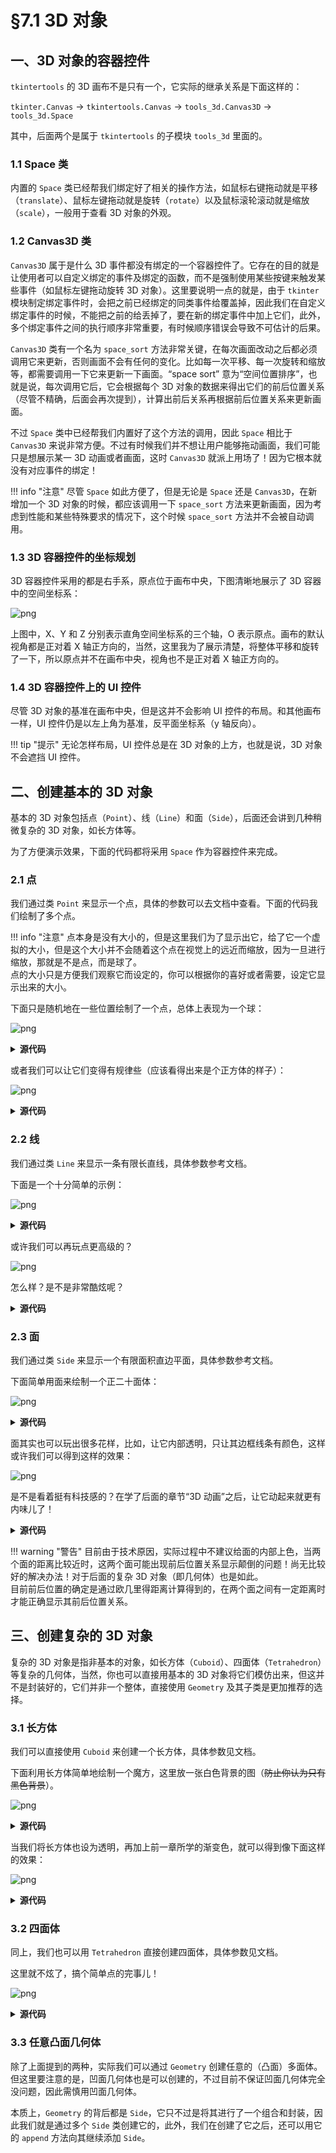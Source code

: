 §7.1 3D 对象
============

一、3D 对象的容器控件
-------------------

`tkintertools` 的 3D 画布不是只有一个，它实际的继承关系是下面这样的：

`tkinter.Canvas` -> `tkintertools.Canvas` -> `tools_3d.Canvas3D` -> `tools_3d.Space`

其中，后面两个是属于 `tkintertools` 的子模块 `tools_3d` 里面的。

### 1.1 Space 类

内置的 `Space` 类已经帮我们绑定好了相关的操作方法，如鼠标右键拖动就是平移（`translate`）、鼠标左键拖动就是旋转（`rotate`）以及鼠标滚轮滚动就是缩放（`scale`），一般用于查看 3D 对象的外观。

### 1.2 Canvas3D 类

`Canvas3D` 属于是什么 3D 事件都没有绑定的一个容器控件了。它存在的目的就是让使用者可以自定义绑定的事件及绑定的函数，而不是强制使用某些按键来触发某些事件（如鼠标左键拖动旋转 3D 对象）。这里要说明一点的就是，由于 `tkinter` 模块制定绑定事件时，会把之前已经绑定的同类事件给覆盖掉，因此我们在自定义绑定事件的时候，不能把之前的给丢掉了，要在新的绑定事件中加上它们，此外，多个绑定事件之间的执行顺序非常重要，有时候顺序错误会导致不可估计的后果。

`Canvas3D` 类有一个名为 `space_sort` 方法非常关键，在每次画面改动之后都必须调用它来更新，否则画面不会有任何的变化。比如每一次平移、每一次旋转和缩放等，都需要调用一下它来更新一下画面。“space sort” 意为“空间位置排序”，也就是说，每次调用它后，它会根据每个 3D 对象的数据来得出它们的前后位置关系（尽管不精确，后面会再次提到），计算出前后关系再根据前后位置关系来更新画面。

不过 `Space` 类中已经帮我们内置好了这个方法的调用，因此 `Space` 相比于 `Canvas3D` 来说非常方便。不过有时候我们并不想让用户能够拖动画面，我们可能只是想展示某一 3D 动画或者画面，这时 `Canvas3D` 就派上用场了！因为它根本就没有对应事件的绑定！

!!! info "注意"
    尽管 `Space` 如此方便了，但是无论是 `Space` 还是 `Canvas3D`，在新增加一个 3D 对象的时候，都应该调用一下 `space_sort` 方法来更新画面，因为考虑到性能和某些特殊要求的情况下，这个时候 `space_sort` 方法并不会被自动调用。

### 1.3 3D 容器控件的坐标规划

3D 容器控件采用的都是右手系，原点位于画布中央，下图清晰地展示了 3D 容器中的空间坐标系：

![png](images/7.1-1.3-1.png)

上图中，X、Y 和 Z 分别表示直角空间坐标系的三个轴，O 表示原点。画布的默认视角都是正对着 X 轴正方向的，当然，这里我为了展示清楚，将整体平移和旋转了一下，所以原点并不在画布中央，视角也不是正对着 X 轴正方向的。

### 1.4 3D 容器控件上的 UI 控件

尽管 3D 对象的基准在画布中央，但是这并不会影响 UI 控件的布局。和其他画布一样，UI 控件仍是以左上角为基准，反平面坐标系（y 轴反向）。

!!! tip "提示"
    无论怎样布局，UI 控件总是在 3D 对象的上方，也就是说，3D 对象不会遮挡 UI 控件。

二、创建基本的 3D 对象
--------------------

基本的 3D 对象包括点（`Point`）、线（`Line`）和面（`Side`），后面还会讲到几种稍微复杂的 3D 对象，如长方体等。

为了方便演示效果，下面的代码都将采用 `Space` 作为容器控件来完成。

### 2.1 点

我们通过类 `Point` 来显示一个点，具体的参数可以去文档中查看。下面的代码我们绘制了多个点。

!!! info "注意"
    点本身是没有大小的，但是这里我们为了显示出它，给了它一个虚拟的大小，但是这个大小并不会随着这个点在视觉上的远近而缩放，因为一旦进行缩放，那就是不是点，而是球了。  
    点的大小只是方便我们观察它而设定的，你可以根据你的喜好或者需要，设定它显示出来的大小。

下面只是随机地在一些位置绘制了一个点，总体上表现为一个球：

![png](images/7.1-2.1-1.png)

<details><summary><b>源代码</b></summary>

```python
import math
import random

import tkintertools as tkt
from tkintertools import tools_3d as t3d

root = tkt.Tk('Point', 1280, 720)
space = t3d.Space(root, 1280, 720, 0, 0, bg='black', keep=False)

for _ in range(10000):
    x = random.randint(-1000, 1000)
    y = random.randint(-1000, 1000)
    z = random.randint(-1000, 1000)
    c = random.randint(0, 256 ** 3 - 1)
    if math.hypot(x, y, z) <= 400:  # 只要半径 400 以内的
        t3d.Point(space, (x, y, z), size=3, fill=f'#{c:06X}', outline='grey')

space.space_sort()
root.mainloop()
```

</details>

或者我们可以让它们变得有规律些（应该看得出来是个正方体的样子）：

![png](images/7.1-2.1-2.png)

<details><summary><b>源代码</b></summary>

```python
import tkintertools as tkt
from tkintertools import tools_3d as t3d

root = tkt.Tk('Point', 1280, 720)
space = t3d.Space(root, 1280, 720, 0, 0, bg='black', keep=False)

for x, r in zip([-300, -100, 100, 300], ['00', '55', 'AA', 'FF']):
    for y, g in zip([-300, -100, 100, 300], ['00', '55', 'AA', 'FF']):
        for z, b in zip([-300, -100, 100, 300], ['00', '55', 'AA', 'FF']):
            t3d.Point(space, [x, y, z], fill=(fill := f'#{r}{g}{b}'), size=5, outline='grey')

space.space_sort()
root.mainloop()
```

</details>

### 2.2 线

我们通过类 `Line` 来显示一条有限长直线，具体参数参考文档。

下面是一个十分简单的示例：

![png](images/7-1.2.2-1.png)

<details><summary><b>源代码</b></summary>

```python
import tkintertools as tkt
from tkintertools import tools_3d as t3d

root = tkt.Tk('Line', 1280, 720)
space = t3d.Space(root, 1280, 720, 0, 0, bg='black', keep=False)

for x, r in zip([-100, 0, 100], ['00', '77', 'FF']):
    for y, g in zip([-100, 0, 100], ['00', '77', 'FF']):
        for z, b in zip([-100, 0, 100], ['00', '77', 'FF']):
            t3d.Line(space, [0, 0, 0], [x, y, z], fill=f'#{r}{g}{b}', width=3)

space.space_sort()
root.mainloop()
```

</details>

或许我们可以再玩点更高级的？

![png](images/7-1.2.2-2.png)

怎么样？是不是非常酷炫呢？

<details><summary><b>源代码</b></summary>

```python
import random

import tkintertools as tkt
from tkintertools import tools_3d as t3d

root = tkt.Tk('Line', 1280, 720)
space = t3d.Space(root, 1280, 720, 0, 0, bg='black', keep=False)


def flower(x, y, z, k):  # type: (int, int, int, int) -> None
    """绘制线条花"""
    for dx, r in zip([-k, 0, k], ['00', '77', 'FF']):
        for dy, g in zip([-k, 0, k], ['00', '77', 'FF']):
            for dz, b in zip([-k, 0, k], ['00', '77', 'FF']):
                t3d.Line(space, (x, y, z), (x + dx, y + dy, z + dz), fill=f'#{r}{g}{b}', width=3)


for _ in range(25):
    x = random.randint(-500, 500)
    y = random.randint(-500, 500)
    z = random.randint(-500, 500)
    k = random.randint(50, 100)  # 线条最大长度
    flower(x, y, z, k)

space.space_sort()
root.mainloop()
```

</details>

### 2.3 面

我们通过类 `Side` 来显示一个有限面积直边平面，具体参数参考文档。

下面简单用面来绘制一个正二十面体：

![png](images/7-1.2.3-1.png)

<details><summary><b>源代码</b></summary>

```python
import itertools
import math
import statistics

import tkintertools as tkt
from tkintertools import tools_3d as t3d

root = tkt.Tk('Side', 1280, 720)
space = t3d.Space(root, 1280, 720, 0, 0, bg='black', keep=False)

m = 200 * math.sqrt(50 - 10 * math.sqrt(5)) / 10
n = 200 * math.sqrt(50 + 10 * math.sqrt(5)) / 10
points = []
dis_side = 200 * (3 * math.sqrt(3) + math.sqrt(15)) / 12 / ((math.sqrt(10 + 2 * math.sqrt(5))) / 4)  # 面到中心的距离
count, color_lst = 0, ['00', '77', 'FF']
color = [f'#{r}{g}{b}' for r in color_lst for g in color_lst for b in color_lst]

for i in m, -m:
    for j in n, -n:
        points.append([0, j, i])
        points.append([i, 0, j])
        points.append([j, i, 0])

for p in itertools.combinations(points, 3):  # 所有的顶点组合
    dis = math.hypot(*[statistics.mean(c[i] for c in p) for i in range(3)])
    if math.isclose(dis, dis_side):
        t3d.Side(space, *p, fill=color[count], outline='white')
        count += 1

space.space_sort()
root.mainloop()
```

</details>

面其实也可以玩出很多花样，比如，让它内部透明，只让其边框线条有颜色，这样或许我们可以得到这样的效果：

![png](images/7-1.2.3-2.png)

是不是看着挺有科技感的？在学了后面的章节“3D 动画”之后，让它动起来就更有内味儿了！

<details><summary><b>源代码</b></summary>

```python
import itertools
import math
import statistics

import tkintertools as tkt
from tkintertools import tools_3d as t3d

root = tkt.Tk('Side', 1280, 720)
space = t3d.Space(root, 1280, 720, 0, 0, bg='black', keep=False)

m = 200 * math.sqrt(50 - 10 * math.sqrt(5)) / 10
n = 200 * math.sqrt(50 + 10 * math.sqrt(5)) / 10
points = []
dis_side = 200 * (3 * math.sqrt(3) + math.sqrt(15)) / 12 / ((math.sqrt(10 + 2 * math.sqrt(5))) / 4)  # 面到中心的距离

for i in m, -m:
    for j in n, -n:
        points.append([0, j, i])
        points.append([i, 0, j])
        points.append([j, i, 0])

for p in itertools.combinations(points, 3):  # 所有的顶点组合
    dis = math.hypot(*[statistics.mean(c[i] for c in p) for i in range(3)])
    if math.isclose(dis, dis_side):
        t3d.Side(space, *p, fill='', outline='cyan')

space.space_sort()
root.mainloop()
```

</details>

!!! warning "警告"
    目前由于技术原因，实际过程中不建议给面的内部上色，当两个面的距离比较近时，这两个面可能出现前后位置关系显示颠倒的问题！尚无比较好的解决办法！对于后面的复杂 3D 对象（即几何体）也是如此。  
    目前前后位置的确定是通过欧几里得距离计算得到的，在两个面之间有一定距离时才能正确显示其前后位置关系。

三、创建复杂的 3D 对象
--------------------

复杂的 3D 对象是指非基本的对象，如长方体（`Cuboid`）、四面体（`Tetrahedron`）等复杂的几何体，当然，你也可以直接用基本的 3D 对象将它们模仿出来，但这并不是封装好的，它们并非一个整体，直接使用 `Geometry` 及其子类是更加推荐的选择。

### 3.1 长方体

我们可以直接使用 `Cuboid` 来创建一个长方体，具体参数见文档。

下面利用长方体简单地绘制一个魔方，这里放一张白色背景的图（~~防止你认为只有黑色背景~~）。

![png](images/7.1-3.1-1.png)

<details><summary><b>源代码</b></summary>

```python
import tkintertools as tkt
from tkintertools import tools_3d as t3d

root = tkt.Tk('Cuboid', 1280, 720)
space = t3d.Space(root, 1280, 720, 0, 0, keep=False)

for a in -100, 0, 100:
    for b in -100, 0, 100:
        for c in -100, 0, 100:
            t3d.Cuboid(space, a - 50, b - 50, c - 50, 100, 100, 100,
                       color_fill_up='white', color_fill_down='yellow', color_fill_left='red',
                       color_fill_right='orange', color_fill_front='blue', color_fill_back='green')

space.space_sort()
root.mainloop()
```

</details>

当我们将长方体也设为透明，再加上前一章所学的渐变色，就可以得到像下面这样的效果：

![png](images/7.1-3.1-2.png)

<details><summary><b>源代码</b></summary>

```python
import tkintertools as tkt
from tkintertools import tools_3d as t3d

root = tkt.Tk('Cuboid', 1280, 720)
space = t3d.Space(root, 1280, 720, 0, 0, bg='black', keep=False)

for l, c in zip(range(10, 300 + 1, 10), tkt.color(['white', 'black'], seqlength=30)):
    s = l << 1
    t3d.Cuboid(space, -l, -l, -l, s, s, s,
               color_outline_back=c, color_outline_down=c, color_outline_front=c,
               color_outline_left=c, color_outline_right=c, color_outline_up=c)

space.space_sort()
root.mainloop()
```

</details>

### 3.2 四面体

同上，我们也可以用 `Tetrahedron` 直接创建四面体，具体参数见文档。

这里就不炫了，搞个简单点的完事儿！

![png](images/7.1-3.2-1.png)

<details><summary><b>源代码</b></summary>

```python
import math

import tkintertools as tkt
from tkintertools import tools_3d as t3d

root = tkt.Tk('Tetrahedron', 1280, 720)
space = t3d.Space(root, 1280, 720, 0, 0, keep=False)

t3d.Tetrahedron(space, [-100, 0, 0 + 10], [50, 50 * math.sqrt(3), 0 + 10], [50, -50 * math.sqrt(
    3), 0 + 10], [0, 0, 100 * math.sqrt(2) + 10], color_fill=['red', 'yellow', 'blue', 'green'])
t3d.Tetrahedron(space, [-100, 0, 0 - 10], [50, 50 * math.sqrt(3), 0 - 10], [50, -50 * math.sqrt(
    3), 0 - 10], [0, 0, -100 * math.sqrt(2) - 10], color_fill=['red', 'yellow', 'blue', 'green'])

space.space_sort()
root.mainloop()
```

</details>

### 3.3 任意凸面几何体

除了上面提到的两种，实际我们可以通过 `Geometry` 创建任意的（凸面）多面体。但这里要注意的是，凹面几何体也是可以创建的，不过目前不保证凹面几何体完全没问题，因此需慎用凹面几何体。

本质上，`Geometry` 的背后都是 `Side`，它只不过是将其进行了一个组合和封装，因此我们就是通过多个 `Side` 类创建它的，此外，我们在创建了它之后，还可以用它的 `append` 方法向其继续添加 `Side`。
